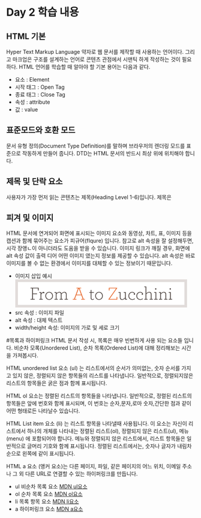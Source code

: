 # Day 2 학습 내용
## HTML 기본
Hyper Text Markup Language 약자로 웹 문서를 제작할 때 사용하는 언어이다.
그리고 마크업은 구조를 설계하는 언어로 콘텐츠 관점에서 시맨틱 하게 작성하는 것이 필요하다.
HTML 언어를 학습할 때 알아야 할 기본 용어는 다음과 같다.
- 요소 : Element
- 시작 태그 : Open Tag
- 종료 태그 : Close Tag
- 속성 : attribute
- 값 : value

## 표준모드와 호환 모드
문서 유형 정의(Document Type Definition)를 말하며 브라우저의 렌더링 모드를 표준으로 작동하게 만들어 줍니다. DTD는 HTML 문서의 반드시 최상 위에 위치해야 합니다.

## 제목 및 단락 요소
사용자가 가장 먼저 읽는 콘텐츠는 제목(Heading Level 1-6)입니다. 제목은

## 피겨 및 이미지
HTML 문서에 연겨되어 화면에 표시되는 이미지 요소와 동영상, 차트, 표, 이미지 등을 캡션과 함께 묶어주는 요소가 피규어(fIqure) 입니다. 참고로 alt 속성을 잘 설정해두면, 시각 장앵ㄴ이 아니더라도 도움을 받을 수 있습니다. 이미지 링크가 깨질 경우, 화면에 alt 속성 값이 출력 디어 어떤 이미지 였는지 정보를 제공할 수 있습니다. alt 속성은 바로 이미지를 볼 수 없는 환경에서 이미지를 대체할 수 있는 정보이기 때문입니다.
- 이미지 삽입 예시  
![From A to Z Zucchini](./img/logo.gif)
- src 속성 : 이미지 파일
- alt 속성 : 대체 텍스트
- width/height 속성: 이미지의 가로 및 세로 크기

#목록과 하이퍼링크
HTML 문서 작성 시, 목록은 매우 빈번하게 사용 되는 요소들 입니다. 비순차 모록(Unordered List), 순차 목록(Ordered List)에 대해 정리해보는 시간을 가져봅시다.

HTML unordered list 요소 (ul) 는 리스트에서의 순서가 의미없는, 숫자 순서를 가지고 있지 않은, 정렬되지 않은 항목들의 리스트를 나타냅니다. 일반적으로, 정렬되지않은 리스트의 항목들은 굵은 점과 함께 표시됩니다.

HTML ol 요소는 정렬된 리스트의 항목들을 나타냅니다. 일반적으로, 정렬된 리스트의 항목들은 앞에 번호와 함께 표시되며, 이 번호는 순자,문자,로마 숫자,간단한 점과 같이 어떤 형태로든 나타날수 있습니다.

HTML List item 요소 (li) 는 리스트 항목을 나타낼때 사용됩니다. 이 요소는 자신이 리스트에서 하나의 개체를 나타내는 정렬된 리스트(ol), 정렬되지 않은 리스트(ul), 메뉴(menu) 에 포함되어야 합니다. 메뉴와 정렬되지 않은 리스트에서, 리스트 항목들은 일반적으로 글머리 기호와 함께 표시됩니다. 정렬된 리스트에서는,  숫자나 글자가 내림차순으로 왼쪽에 같이 표시됩니다.

HTML a 요소 (앵커 요소)는 다른 페이지, 파일, 같은 페이지의 어느 위치, 이메일 주소나 그 외 다른 URL로 연결할 수 있는 하이퍼링크를 만듭니다.

- ul 비순차 목록 요소 [MDN ul요소](https://developer.mozilla.org/ko/docs/Web/HTML/Element/ul)
- ol 순차 목록 요소  [MDN ol요소](https://developer.mozilla.org/ko/docs/Web/HTML/Element/ol)
- li 목록 항목 요소 [MDN li요소](https://developer.mozilla.org/ko/docs/Web/HTML/Element/li)
- a 하이퍼링크 요소 [MDN a요소](https://developer.mozilla.org/ko/docs/Web/HTML/Element/a)